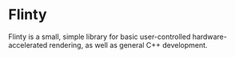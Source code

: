 # Flinty
Flinty is a small, simple library for basic user-controlled hardware-accelerated rendering, as well as general C++ development.
